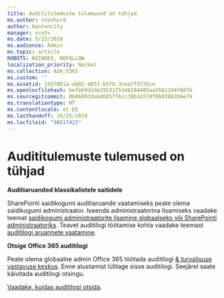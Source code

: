 ```yaml
---
title: Audititulemuste tulemused on tühjad
ms.author: stevhord
author: bentoncity
manager: scotv
ms.date: 5/25/2018
ms.audience: Admin
ms.topic: article
ROBOTS: NOINDEX, NOFOLLOW
localization_priority: Normal
ms.collection: Adm_O365
ms.custom: ''
ms.assetid: 1437061a-a602-4853-b5fb-3cea7fd735ce
ms.openlocfilehash: befbb9d2de29231f5346284485aa55613d4f687b
ms.sourcegitcommit: 0b06093dabd685f76cc39b1d7c0f8b03883b6e79
ms.translationtype: MT
ms.contentlocale: et-EE
ms.lasthandoff: 10/25/2019
ms.locfileid: "36517423"
---
```

# <a name="auditing-results-are-blank"></a>Audititulemuste tulemused on tühjad

 **Auditiaruanded klassikalistele saitidele**
  
SharePointi saidikogumi auditiaruande vaatamiseks peate olema saidikogumi administraator. Iseenda administraatorina lisamiseks vaadake teemat [saidikogumi administraatorite lisamine globaalseks või SharePointi administraatoriks](https://go.microsoft.com/fwlink/?linkid=869390). Teavet auditilogi töötamise kohta vaadake teemast [auditilogi aruannete vaatamine](https://go.microsoft.com/fwlink/?linkid=395237). 
  
 **Otsige Office 365 auditilogi**
  
Peate olema globaalne admin Office 365 töötada auditilogi [ &amp; turvalisuse vastavuse keskus](https://protection.office.com). Enne alustamist lülitage sisse auditilogi. Seejärel saate käivitada auditilogi otsingu. 
  
[Vaadake, kuidas auditilogi otsida](https://go.microsoft.com/fwlink/?linkid=708432).
  

